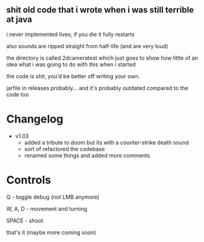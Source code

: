 ## shit old code that i wrote when i was still terrible at java

i never implemented lives; if you die it fully restarts

also sounds are ripped straight from half-life (and are very loud)

the directory is called 2dcameratest which just goes to show how little of an idea what i was going to do with this when i started

the code is shit, you'd be better off writing your own.

jarfile in releases probably... and it's probably outdated compared to the code too

# Changelog

- v1.03
  - added a tribute to doom but its with a counter-strike death sound
  - sort of refactored the codebase
  - renamed some things and added more comments

# Controls

 Q - toggle debug (not LMB anymore)
 
 W, A, D - movement and turning
 
 SPACE - shoot
 
that's it (maybe more coming soon)
